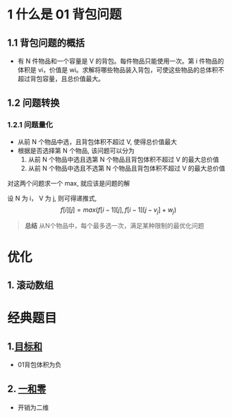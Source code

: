 # 1 什么是 01 背包问题

## 1.1 背包问题的概括

- 有 N 件物品和一个容量是 V 的背包。每件物品只能使用一次。第 i 件物品的体积是 vi，价值是 wi。求解将哪些物品装入背包，可使这些物品的总体积不超过背包容量，且总价值最大。

## 1.2 问题转换 

### 1.2.1 问题量化

- 从前 N 个物品中选，且背包体积不超过 V, 使得总价值最大
- 根据是否选择第 N 个物品, 该问题可以分为
	1. 从前 N 个物品中选且选第 N 个物品且背包体积不超过 V 的最大总价值
	2. 从前 N 个物品中选且不选第 N 个物品且背包体积不超过 V 的最大总价值 

对这两个问题求一个 max, 就应该是问题的解

设 N 为 i， V 为 j, 则可得递推式, $$
f[i][j] = max(f[i - 1][j], f[i - 1][j - v_{j}] + w_j)
$$
> **总结** 从N个物品中，每个最多选一次，满足某种限制的最优化问题
# 优化


## 1. 滚动数组



# 经典题目


## 1.[目标和](https://leetcode.cn/problems/target-sum/)

- 01背包体积为负


## 2. [一和零](https://leetcode.cn/problems/ones-and-zeroes/)
- 开销为二维



